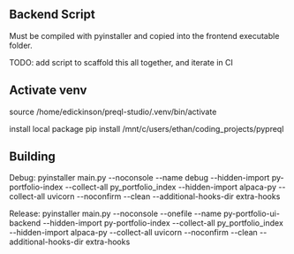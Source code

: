 ## Backend Script

Must be compiled with pyinstaller and copied into the frontend executable folder.

TODO: add script to scaffold this all together, and iterate in CI

## Activate venv


source /home/edickinson/preql-studio/.venv/bin/activate

install local package
pip install /mnt/c/users/ethan/coding_projects/pypreql



## Building

Debug:
pyinstaller main.py  --noconsole  --name debug --hidden-import py-portfolio-index  --collect-all py_portfolio_index --hidden-import alpaca-py --collect-all uvicorn --noconfirm --clean --additional-hooks-dir extra-hooks

Release:
 pyinstaller main.py  --noconsole --onefile --name py-portfolio-ui-backend --hidden-import py-portfolio-index --collect-all py_portfolio_index  --hidden-import alpaca-py --collect-all uvicorn --noconfirm --clean --additional-hooks-dir extra-hooks
